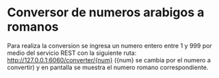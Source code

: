 # Conversor de numeros arabigos a romanos

Para realiza la conversion se ingresa un numero entero entre 1 y 999 por medio del servicio REST con la siguiente ruta:
http://127.0.0.1:6060/converter/{num}  ({num} se cambia por el numero a convertir) y en pantalla se muestra el numero romano correspondiente.

